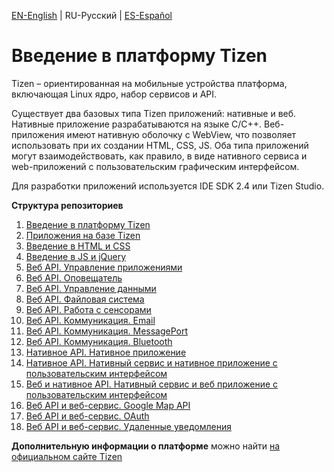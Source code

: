 <p><a href="https://github.com/samtizen/Class_1_Intro/blob/master/README.md">EN-English</a> | RU-Русский | <a href="https://github.com/samtizen/Class_1_Intro/blob/master/README-ES.md">ES-Español</a></p>

# Введение в платформу Tizen

<p>Tizen – ориентированная на мобильные устройства платформа, включающая Linux ядро, набор сервисов и API.</p>
<p>Существует два базовых типа Tizen приложений: нативные и веб. Нативные приложение разрабатываются на языке С/С++. Веб-приложения имеют нативную оболочку с WebView, что позволяет использовать при их создании HTML, CSS, JS. Оба типа приложений могут взаимодействовать, как правило, в виде нативного сервиса и web-приложений с пользовательским графическим интерфейсом.</p>
<p>Для разработки приложений используется IDE SDK 2.4 или Tizen Studio.</p>
<p><b>Структура репозиториев</b></p>
<ol>
  <li><a href="https://github.com/samtizen/Class_1_Intro">Введение в платформу Tizen</a></li>
  <li><a href="https://github.com/samtizen/Class_2_Intro2">Приложения на базе Tizen</a></li>
  <li><a href="https://github.com/samtizen/Class_3_HTML-CSS">Введение в HTML и CSS</a></li>
  <li><a href="https://github.com/samtizen/Class_4_JS-jQuery">Введение в JS и jQuery</a></li>
  <li><a href="https://github.com/samtizen/Class_5_AppControl">Веб API. Управление приложениями</a></li>
  <li><a href="https://github.com/samtizen/Class_6_Alarm">Веб API. Оповещатель</a></li>
  <li><a href="https://github.com/samtizen/Class_7_Alarm-Storage">Веб API. Управление данными</a></li>
  <li><a href="https://github.com/samtizen/Class_8_FileSystem">Веб API. Файловая система</a></li>
  <li><a href="https://github.com/samtizen/Class_9_Playlist">Веб API. Работа с сенсорами</a></li>
  <li><a href="https://github.com/samtizen/Class_10_Emails">Веб API. Коммуникация. Email</a></li>
  <li><a href="https://github.com/samtizen/Class_11_MessagePort">Веб API. Коммуникация. MessagePort</a></li>
  <li><a href="https://github.com/samtizen/Class_12_Bluetooth">Веб API. Коммуникация. Bluetooth</a></li>
  <li><a href="https://github.com/samtizen/Class_13_FirstNative">Нативное API. Нативное приложение</a></li>
  <li><a href="https://github.com/samtizen/Class_14_NativeService">Нативное API. Нативный сервис и нативное приложение с пользовательским интерфейсом</a></li>
  <li><a href="https://github.com/samtizen/Class_15_Native-Web">Веб и нативное API. Нативный сервис и веб приложение с пользовательским интерфейсом</a></li>
  <li><a href="https://github.com/samtizen/Class_16_Map">Веб API и веб-сервис. Google Map API</a></li>
  <li><a href="https://github.com/samtizen/Class_17_OAuth">Веб API и веб-сервис. OAuth</a></li>
  <li><a href="https://github.com/samtizen/Class_18_PushNotification">Веб API и веб-сервис. Удаленные уведомления</a></li>
</ol>
<p><b>Дополнительную информации о платформе</b> можно найти <a href="https://www.tizen.org">на официальном сайте Tizen</a></p>
